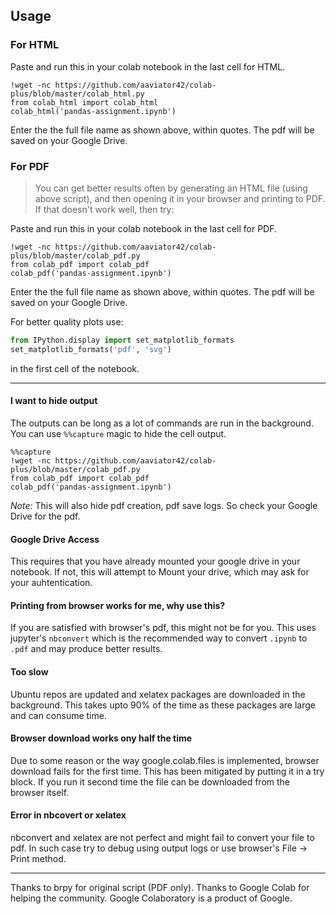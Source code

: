 ## Usage 


### For HTML
Paste and run this in your colab notebook in the last cell for HTML.
```ipython
!wget -nc https://github.com/aaviator42/colab-plus/blob/master/colab_html.py
from colab_html import colab_html
colab_html('pandas-assignment.ipynb')
```
Enter the the full file name as shown above, within quotes. The pdf will be saved on your Google Drive.



### For PDF

 > You can get better results often by generating an HTML file (using above script), and then opening it in your browser and printing to PDF. If that doesn't work well, then try:
 
Paste and run this in your colab notebook in the last cell for PDF.
```ipython
!wget -nc https://github.com/aaviator42/colab-plus/blob/master/colab_pdf.py
from colab_pdf import colab_pdf
colab_pdf('pandas-assignment.ipynb')
```
Enter the the full file name as shown above, within quotes. The pdf will be saved on your Google Drive.






For better quality plots use:
```python
from IPython.display import set_matplotlib_formats
set_matplotlib_formats('pdf', 'svg')
```
in the first cell of the notebook.
___


#### I want to hide output
The outputs can be long as a lot of commands are run in the background. You can use `%%capture` magic to hide the cell output.
```
%%capture
!wget -nc https://github.com/aaviator42/colab-plus/blob/master/colab_pdf.py
from colab_pdf import colab_pdf
colab_pdf('pandas-assignment.ipynb')
```
 *Note:* This will also hide pdf creation, pdf save logs. So check your Google Drive for the pdf.

#### Google Drive Access
This requires that you have already mounted your google drive in your notebook. If not, this will attempt to Mount your drive, which may ask for your auhtentication.


#### Printing from browser works for me, why use this?
If you are satisfied with browser's pdf, this might not be for you. This uses jupyter's `nbconvert` which is the recommended way to convert `.ipynb` to `.pdf` and may produce better results.


#### Too slow
Ubuntu repos are updated and xelatex packages are downloaded in the background. This takes upto 90% of the time as these packages are large and can consume time.


#### Browser download works ony half the time
Due to some reason or the way google.colab.files is implemented, browser download fails for the first time. This has been mitigated by putting it in a try block. If you run it second time the file can be downloaded from the browser itself.


#### Error in nbcovert or xelatex
nbconvert and xelatex are not perfect and might fail to convert your file to pdf. In such case try to debug using output logs or use browser's  File -> Print  method.
___


Thanks to brpy for original script (PDF only).
Thanks to Google Colab for helping the community.
Google Colaboratory is a product of Google.

